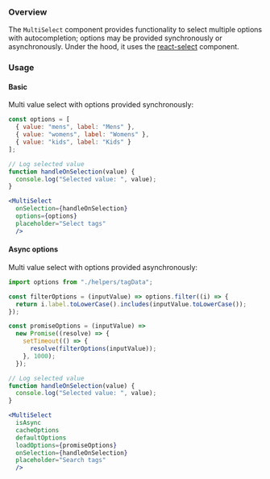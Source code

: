### Overview
The `MultiSelect` component provides functionality to select multiple options with
autocompletion; options may be provided synchronously or asynchronously. Under the hood, it uses the [react-select](https://react-select.com) component.

### Usage

#### Basic
Multi value select with options provided synchronously:
```jsx
const options = [
  { value: "mens", label: "Mens" },
  { value: "womens", label: "Womens" },
  { value: "kids", label: "Kids" }
];

// Log selected value
function handleOnSelection(value) {
  console.log("Selected value: ", value);
}

<MultiSelect 
  onSelection={handleOnSelection}
  options={options}
  placeholder="Select tags"
  />
```

#### Async options
Multi value select with options provided asynchronously:
```jsx
import options from "./helpers/tagData";

const filterOptions = (inputValue) => options.filter((i) => {
  return i.label.toLowerCase().includes(inputValue.toLowerCase());
});

const promiseOptions = (inputValue) =>
  new Promise((resolve) => {
    setTimeout(() => {
      resolve(filterOptions(inputValue));
    }, 1000);
  });

// Log selected value
function handleOnSelection(value) {
  console.log("Selected value: ", value);
}

<MultiSelect 
  isAsync
  cacheOptions 
  defaultOptions 
  loadOptions={promiseOptions}
  onSelection={handleOnSelection}
  placeholder="Search tags"
  />
```
